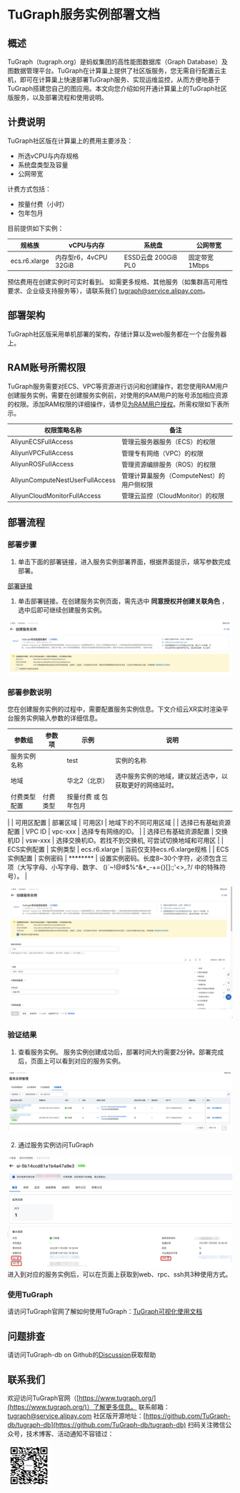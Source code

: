 # TuGraph服务实例部署文档
## 概述
TuGraph（tugraph.org）是蚂蚁集团的高性能图数据库（Graph Database）及图数据管理平台。TuGraph在计算巢上提供了社区版服务，您无需自行配置云主机，即可在计算巢上快速部署TuGraph服务、实现运维监控，从而方便地基于TuGraph搭建您自己的图应用。本文向您介绍如何开通计算巢上的TuGraph社区版服务，以及部署流程和使用说明。
## 计费说明
TuGraph社区版在计算巢上的费用主要涉及：

- 所选vCPU与内存规格
- 系统盘类型及容量
- 公网带宽

计费方式包括：

- 按量付费（小时）
- 包年包月

目前提供如下实例：

| 规格族 | vCPU与内存 | 系统盘 | 公网带宽 |
| --- | --- | --- | --- |
| ecs.r6.xlarge | 内存型r6，4vCPU 32GiB | ESSD云盘 200GiB PL0 | 固定带宽1Mbps |

预估费用在创建实例时可实时看到。
如需更多规格、其他服务（如集群高可用性要求、企业级支持服务等），请联系我们 [tugraph@service.alipay.com](mailto:tugraph@service.alipay.com)。

## 部署架构
TuGraph社区版采用单机部署的架构，存储计算以及web服务都在一个台服务器上。

## RAM账号所需权限
TuGraph服务需要对ECS、VPC等资源进行访问和创建操作，若您使用RAM用户创建服务实例，需要在创建服务实例前，对使用的RAM用户的账号添加相应资源的权限。添加RAM权限的详细操作，请参见[为RAM用户授权](https://help.aliyun.com/document_detail/121945.html)。所需权限如下表所示。

| 权限策略名称 | 备注 |
| --- | --- |
| AliyunECSFullAccess | 管理云服务器服务（ECS）的权限 |
| AliyunVPCFullAccess | 管理专有网络（VPC）的权限 |
| AliyunROSFullAccess | 管理资源编排服务（ROS）的权限 |
| AliyunComputeNestUserFullAccess | 管理计算巢服务（ComputeNest）的用户侧权限 |
| AliyunCloudMonitorFullAccess | 管理云监控（CloudMonitor）的权限 |


## 部署流程
### 部署步骤

1. 单击下面的部署链接，进入服务实例部署界面，根据界面提示，填写参数完成部署。

[部署链接](https://computenest.console.aliyun.com/user/cn-hangzhou/serviceInstanceCreate?spm=5176.24779694.0.0.3d9d4d22Kr7osZ&ServiceId=service-7b50ea3d20e643da95bf)

1. 单击部署链接。在创建服务实例页面，需先选中 **同意授权并创建关联角色** ，选中后即可继续创建服务实例。

![1.png](1.png)

### 部署参数说明
您在创建服务实例的过程中，需要配置服务实例信息。下文介绍云XR实时渲染平台服务实例输入参数的详细信息。

| 参数组 | 参数项 | 示例 | 说明 |
| --- | --- | --- | --- |
| 服务实例名称 |  | test | 实例的名称 |
| 地域 |  | 华北2（北京） | 选中服务实例的地域，建议就近选中，以获取更好的网络延时。 |
| 付费类型配置 | 付费类型 | 按量付费 或 包年包月 | 
 |
| 可用区配置 | 部署区域 | 可用区I | 地域下的不同可用区域 |
| 选择已有基础资源配置 | VPC ID | vpc-xxx | 选择专有网络的ID。 |
| 选择已有基础资源配置 | 交换机ID | vsw-xxx | 选择交换机ID。若找不到交换机, 可尝试切换地域和可用区 |
| ECS实例配置 | 实例类型 | ecs.r6.xlarge | 当前仅支持ecs.r6.xlarge规格 |
| ECS实例配置 | 实例密码 | ******** | 设置实例密码。长度8~30个字符，必须包含三项（大写字母、小写字母、数字、 ()`~!@#$%^&*_-+={}[]:;'<>,.?/ 中的特殊符号）。 |

![2.png](2.png)


### 验证结果

1. 查看服务实例。
服务实例创建成功后，部署时间大约需要2分钟。部署完成后，页面上可以看到对应的服务实例。 

![3.png](3.png)

2. 通过服务实例访问TuGraph

![4.png](4.png)
进入到对应的服务实例后，可以在页面上获取到web、rpc、ssh共3种使用方式。


### 使用TuGraph
请访问TuGraph官网了解如何使用TuGraph：[TuGraph可视化使用文档](https://www.tugraph.org/doc?version=V3.3.0&id=10000000001031969)

## 问题排查
请访问TuGraph-db on Github的[Discussion](https://github.com/TuGraph-db/tugraph-db/discussions/115)获取帮助

## 联系我们
欢迎访问TuGraph官网（[https://www.tugraph.org/](https://www.tugraph.org/)）了解更多信息。
联系邮箱：[tugraph@service.alipay.com](mailto:tugraph@service.alipay.com)
社区版开源地址：[https://github.com/TuGraph-db/tugraph-db](https://github.com/TuGraph-db/tugraph-db)
扫码关注微信公众号，技术博客、活动通知不容错过：

![%.png](5.png)